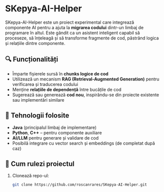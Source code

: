 # SKepya-AI-Helper

SKepya-AI-Helper este un proiect experimental care integrează componente AI pentru a ajuta la **migrarea codului** dintr-un limbaj de programare în altul. Este gândit ca un asistent inteligent capabil să proceseze, să înțeleagă și să transforme fragmente de cod, păstrând logica și relațiile dintre componente.

## 🔍 Funcționalități

- Împarte fișierele sursă în **chunks logice de cod**
- Utilizează un mecanism **RAG (Retrieval-Augmented Generation)** pentru verificarea și traducerea codului
- Menține **relațiile de dependență** între bucățile de cod
- Sugerează sau generează **cod nou**, inspirându-se din proiecte existente sau implementări similare

## 🧠 Tehnologii folosite

- **Java** (principalul limbaj de implementare)
- **Python**, **C++** – pentru componente auxiliare
- **AI/LLM** pentru generare și validare de cod
- Posibilă integrare cu vector search și embeddings (de completat după caz)

## 🚀 Cum rulezi proiectul

1. Clonează repo-ul:
   ```bash
   git clone https://github.com/roscanrares/SKepya-AI-Helper.git
